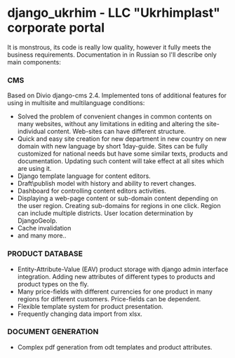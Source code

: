 django_ukrhim - LLC "Ukrhimplast" corporate portal
=============
<p>It is monstrous, its code is really low quality, however it fully meets the business requirements. Documentation in in Russian so I'll describe only main components:</p>

  <h3>CMS</h3>
    <p>Based on Divio django-cms 2.4. Implemented tons of additional features for using in multisite and multilanguage conditions:</p>
    <ul>
    <li>Solved the problem of convenient changes in common contents on many websites, without any limitations in editing and altering the site-individual content. Web-sites can have different structure.</li>
    <li>Quick and easy site creation for new department in new country on new domain with new language by short 1day-guide. Sites can be fully customized for national needs but have some similar texts, products and documentation. Updating such content will take effect at all sites which are using it.</li>
    <li>Django template language for content editors.</li>
    <li>Draft\publish model with history and ability to revert changes.</li>
    <li>Dashboard for controlling content editors activities.</li>
    <li>Displaying a web-page content or sub-domain content depending on the user region. Creating sub-domains for regions in one click. Region can include multiple districts. User location determination by DjangoGeoIp.</li>
    <li>Cache invalidation</li>
    <li>and many more..</li>
    </ul>
  <h3>PRODUCT DATABASE</h3>
  <ul>
    <li>Entity-Attribute-Value (EAV) product storage with django admin interface integration. Adding new attributes of different types to products and product types on the fly.</li>
    <li>Many price-fields with different currencies for one product in many regions for different customers. Price-fields can be dependent.</li>
    <li>Flexible template system for product presentation.</li>
    <li>Frequently changing data import from xlsx.</li>
  </ul>  
  <h3>DOCUMENT GENERATION</h3>
  <ul>
    <li>Complex pdf generation from odt templates and product attributes.</li>
  </ul>

